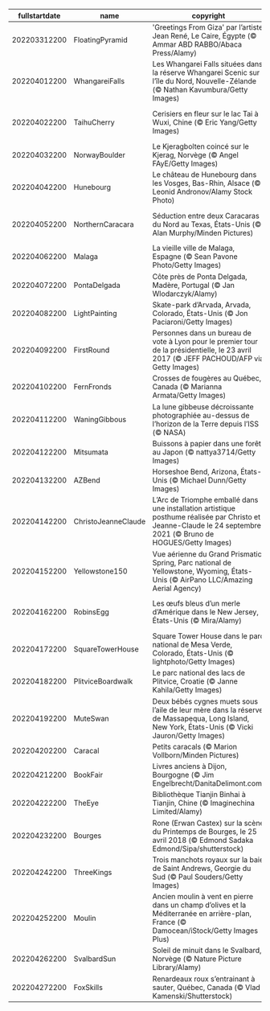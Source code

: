 |fullstartdate|name|copyright|title|image|
|--|--|--|--|--|
202203312200|FloatingPyramid|'Greetings From Giza' par l’artiste Jean René, Le Caire, Égypte (© Ammar ABD RABBO/Abaca Press/Alamy)|Regardez-bien|![](/fr-FR/2022/04/202203312200FloatingPyramid.jpg)|
202204012200|WhangareiFalls|Les Whangarei Falls situées dans la réserve Whangarei Scenic sur l’île du Nord, Nouvelle-Zélande (© Nathan Kavumbura/Getty Images)|Paradis d’en bas|![](/fr-FR/2022/04/202204012200WhangareiFalls.jpg)|
202204022200|TaihuCherry|Cerisiers en fleur sur le lac Tai à Wuxi, Chine (© Eric Yang/Getty Images)|Le printemps sur les rives du lac Tai|![](/fr-FR/2022/04/202204022200TaihuCherry.jpg)|
202204032200|NorwayBoulder|Le Kjeragbolten coincé sur le Kjerag, Norvège (© Angel FAyE/Getty Images)|Entre le marteau et l’enclume|![](/fr-FR/2022/04/202204032200NorwayBoulder.jpg)|
202204042200|Hunebourg|Le château de Hunebourg dans les Vosges, Bas-Rhin, Alsace (© Leonid Andronov/Alamy Stock Photo)|Le château aux mille et une vies|![](/fr-FR/2022/04/202204042200Hunebourg.jpg)|
202204052200|NorthernCaracara|Séduction entre deux Caracaras du Nord au Texas, États-Unis (© Alan Murphy/Minden Pictures)|T’as d’beaux yeux, tu sais|![](/fr-FR/2022/04/202204052200NorthernCaracara.jpg)|
202204062200|Malaga|La vieille ville de Malaga, Espagne (© Sean Pavone Photo/Getty Images)|Plus de 2 800 ans d’Histoire|![](/fr-FR/2022/04/202204062200Malaga.jpg)|
202204072200|PontaDelgada|Côte près de Ponta Delgada, Madère, Portugal (© Jan Wlodarczyk/Alamy)|Perle de l’Atlantique|![](/fr-FR/2022/04/202204072200PontaDelgada.jpg)|
202204082200|LightPainting|Skate-park d’Arvada, Arvada, Colorado, États-Unis (© Jon Paciaroni/Getty Images)|Effet whaou !|![](/fr-FR/2022/04/202204082200LightPainting.jpg)|
202204092200|FirstRound|Personnes dans un bureau de vote à Lyon pour le premier tour de la présidentielle, le 23 avril 2017 (© JEFF PACHOUD/AFP via Getty Images)|Qui va là !|![](/fr-FR/2022/04/202204092200FirstRound.jpg)|
202204102200|FernFronds|Crosses de fougères au Québec, Canada (© Marianna Armata/Getty Images)|Miam-miam|![](/fr-FR/2022/04/202204102200FernFronds.jpg)|
202204112200|WaningGibbous|La lune gibbeuse décroissante photographiée au-dessus de l’horizon de la Terre depuis l’ISS (© NASA)|La tête dans les étoiles|![](/fr-FR/2022/04/202204112200WaningGibbous.jpg)|
202204122200|Mitsumata|Buissons à papier dans une forêt au Japon (© nattya3714/Getty Images)|Fleurs aux mille talents|![](/fr-FR/2022/04/202204122200Mitsumata.jpg)|
202204132200|AZBend|Horseshoe Bend, Arizona, États-Unis (© Michael Dunn/Getty Images)|Le pouvoir du temps|![](/fr-FR/2022/04/202204132200AZBend.jpg)|
202204142200|ChristoJeanneClaude|L’Arc de Triomphe emballé dans une installation artistique posthume réalisée par Christo et Jeanne-Claude le 24 septembre 2021 (© Bruno de HOGUES/Getty Images)|Emballé pour et par l’art|![](/fr-FR/2022/04/202204142200ChristoJeanneClaude.jpg)|
202204152200|Yellowstone150|Vue aérienne du Grand Prismatic Spring, Parc national de Yellowstone, Wyoming, États-Unis (© AirPano LLC/Amazing Aerial Agency)|L’hiver à Yellowstone|![](/fr-FR/2022/04/202204152200Yellowstone150.jpg)|
202204162200|RobinsEgg|Les œufs bleus d’un merle d’Amérique dans le New Jersey, États-Unis (© Mira/Alamy)|La chasse aux œufs est ouverte !|![](/fr-FR/2022/04/202204162200RobinsEgg.jpg)|
202204172200|SquareTowerHouse|Square Tower House dans le parc national de Mesa Verde, Colorado, États-Unis (© lightphoto/Getty Images)|Vestige d’un autre temps|![](/fr-FR/2022/04/202204172200SquareTowerHouse.jpg)|
202204182200|PlitviceBoardwalk|Le parc national des lacs de Plitvice, Croatie (© Janne Kahila/Getty Images)|La Croatie sous un autre angle|![](/fr-FR/2022/04/202204182200PlitviceBoardwalk.jpg)|
202204192200|MuteSwan|Deux bébés cygnes muets sous l’aile de leur mère dans la réserve de Massapequa, Long Island, New York, États-Unis (© Vicki Jauron/Getty Images)|Beauté précoce|![](/fr-FR/2022/04/202204192200MuteSwan.jpg)|
202204202200|Caracal|Petits caracals (© Marion Vollborn/Minden Pictures)|Chatons d’Afrique|![](/fr-FR/2022/04/202204202200Caracal.jpg)|
202204212200|BookFair|Livres anciens à Dijon, Bourgogne (© Jim Engelbrecht/DanitaDelimont.com)|Tant de livres à lire|![](/fr-FR/2022/04/202204212200BookFair.jpg)|
202204222200|TheEye|Bibliothèque Tianjin Binhai à Tianjin, Chine (© Imaginechina Limited/Alamy)|Le pouvoir des mots|![](/fr-FR/2022/04/202204222200TheEye.jpg)|
202204232200|Bourges|Rone (Erwan Castex) sur la scène du Printemps de Bourges, le 25 avril 2018 (© Edmond Sadaka Edmond/Sipa/shutterstock)|La sortie des artistes|![](/fr-FR/2022/04/202204232200Bourges.jpg)|
202204242200|ThreeKings|Trois manchots royaux sur la baie de Saint Andrews, Georgie du Sud (© Paul Souders/Getty Images)|À la gloire des manchots|![](/fr-FR/2022/04/202204242200ThreeKings.jpg)|
202204252200|Moulin|Ancien moulin à vent en pierre dans un champ d’olives et la Méditerranée en arrière-plan, France (© Damocean/iStock/Getty Images Plus)|Vestige patrimonial|![](/fr-FR/2022/04/202204252200Moulin.jpg)|
202204262200|SvalbardSun|Soleil de minuit dans le Svalbard, Norvège (© Nature Picture Library/Alamy)|Soleil de minuit|![](/fr-FR/2022/04/202204262200SvalbardSun.jpg)|
202204272200|FoxSkills|Renardeaux roux s’entrainant à sauter, Québec, Canada (© Vlad Kamenski/Shutterstock)|L’heure d’apprendre|![](/fr-FR/2022/04/202204272200FoxSkills.jpg)|

